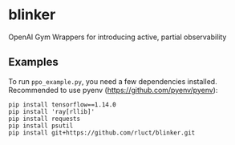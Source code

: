# blinker
OpenAI Gym Wrappers for introducing active, partial observability 


## Examples

To run `ppo_example.py`, you need a few dependencies installed. Recommended to use pyenv (https://github.com/pyenv/pyenv):
```
pip install tensorflow==1.14.0
pip install 'ray[rllib]'
pip install requests
pip install psutil
pip install git+https://github.com/rluct/blinker.git
```